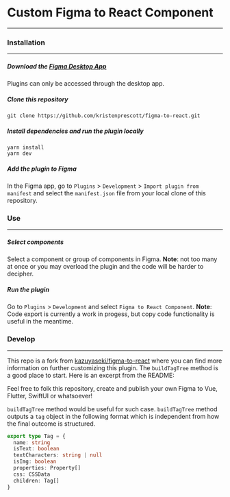 # Custom Figma to React Component

---

### Installation

---

##### Download the [Figma Desktop App](https://www.figma.com/downloads/)

Plugins can only be accessed through the desktop app.

##### Clone this repository

```shell
git clone https://github.com/kristenprescott/figma-to-react.git
```

##### Install dependencies and run the plugin locally

```shell
yarn install
yarn dev
```

##### Add the plugin to Figma

In the Figma app, go to `Plugins` > `Development` > `Import plugin from manifest` and select the `manifest.json` file from your local clone of this repository.

### Use

---

##### Select components

Select a component or group of components in Figma.
**Note**: not too many at once or you may overload the plugin and the code will be harder to decipher.

##### Run the plugin

Go to `Plugins` > `Development` and select `Figma to React Component`.
**Note**: Code export is currently a work in progess, but copy code functionality is useful in the meantime.

### Develop

---

This repo is a fork from [kazuyaseki/figma-to-react](https://github.com/kazuyaseki/figma-to-react) where you can find more information on further customizing this plugin. The `buildTagTree` method is a good place to start. Here is an excerpt from the README:

Feel free to folk this repository, create and publish your own Figma to Vue, Flutter, SwiftUI or whatsoever!

`buildTagTree` method would be useful for such case.
`buildTagTree` method outputs a `tag` object in the following format which is independent from how the final outcome is structured.

```ts
export type Tag = {
  name: string
  isText: boolean
  textCharacters: string | null
  isImg: boolean
  properties: Property[]
  css: CSSData
  children: Tag[]
}
```
